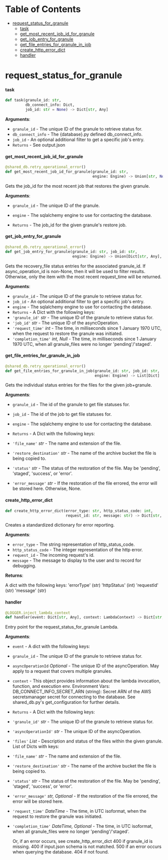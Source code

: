 # Table of Contents

* [request\_status\_for\_granule](#request_status_for_granule)
  * [task](#request_status_for_granule.task)
  * [get\_most\_recent\_job\_id\_for\_granule](#request_status_for_granule.get_most_recent_job_id_for_granule)
  * [get\_job\_entry\_for\_granule](#request_status_for_granule.get_job_entry_for_granule)
  * [get\_file\_entries\_for\_granule\_in\_job](#request_status_for_granule.get_file_entries_for_granule_in_job)
  * [create\_http\_error\_dict](#request_status_for_granule.create_http_error_dict)
  * [handler](#request_status_for_granule.handler)

<a id="request_status_for_granule"></a>

# request\_status\_for\_granule

<a id="request_status_for_granule.task"></a>

#### task

```python
def task(granule_id: str,
         db_connect_info: Dict,
         job_id: str = None) -> Dict[str, Any]
```

**Arguments**:

- `granule_id` - The unique ID of the granule to retrieve status for.
- `db_connect_info` - The {database}.py defined db_connect_info.
- `job_id` - An optional additional filter to get a specific job's entry.
- `Returns` - See output.json

<a id="request_status_for_granule.get_most_recent_job_id_for_granule"></a>

#### get\_most\_recent\_job\_id\_for\_granule

```python
@shared_db.retry_operational_error()
def get_most_recent_job_id_for_granule(granule_id: str,
                                       engine: Engine) -> Union[str, None]
```

Gets the job_id for the most recent job that restores the given granule.

**Arguments**:

- `granule_id` - The unique ID of the granule.
- `engine` - The sqlalchemy engine to use for contacting the database.
  
- `Returns` - The job_id for the given granule's restore job.

<a id="request_status_for_granule.get_job_entry_for_granule"></a>

#### get\_job\_entry\_for\_granule

```python
@shared_db.retry_operational_error()
def get_job_entry_for_granule(granule_id: str, job_id: str,
                              engine: Engine) -> Union[Dict[str, Any], None]
```

Gets the recovery_file status entries for the associated granule_id.
If async_operation_id is non-None, then it will be used to filter results.
Otherwise, only the item with the most recent request_time will be returned.

**Arguments**:

- `granule_id` - The unique ID of the granule to retrieve status for.
- `job_id` - An optional additional filter to get a specific job's entry.
- `engine` - The sqlalchemy engine to use for contacting the database.
- `Returns` - A Dict with the following keys:
- `'granule_id'` _str_ - The unique ID of the granule to retrieve status for.
- `'job_id'` _str_ - The unique ID of the asyncOperation.
- `'request_time'` _int_ - The time, in milliseconds since 1 January 1970 UTC,
  when the request to restore the granule was initiated.
- `'completion_time'` _int, Null_ - The time, in milliseconds since 1 January 1970 UTC,
  when all granule_files were no longer 'pending'/'staged'.

<a id="request_status_for_granule.get_file_entries_for_granule_in_job"></a>

#### get\_file\_entries\_for\_granule\_in\_job

```python
@shared_db.retry_operational_error()
def get_file_entries_for_granule_in_job(granule_id: str, job_id: str,
                                        engine: Engine) -> List[Dict]
```

Gets the individual status entries for the files for the given job+granule.

**Arguments**:

- `granule_id` - The id of the granule to get file statuses for.
- `job_id` - The id of the job to get file statuses for.
- `engine` - The sqlalchemy engine to use for contacting the database.
  
- `Returns` - A Dict with the following keys:
- `'file_name'` _str_ - The name and extension of the file.
- `'restore_destination'` _str_ - The name of the archive bucket the file is being copied to.
- `'status'` _str_ - The status of the restoration of the file.
  May be 'pending', 'staged', 'success', or 'error'.
- `'error_message'` _str_ - If the restoration of the file errored,
  the error will be stored here. Otherwise, None.

<a id="request_status_for_granule.create_http_error_dict"></a>

#### create\_http\_error\_dict

```python
def create_http_error_dict(error_type: str, http_status_code: int,
                           request_id: str, message: str) -> Dict[str, Any]
```

Creates a standardized dictionary for error reporting.

**Arguments**:

- `error_type` - The string representation of http_status_code.
- `http_status_code` - The integer representation of the http error.
- `request_id` - The incoming request's id.
- `message` - The message to display to the user and to record for debugging.

**Returns**:

  A dict with the following keys:
  'errorType' (str)
  'httpStatus' (int)
  'requestId' (str)
  'message' (str)

<a id="request_status_for_granule.handler"></a>

#### handler

```python
@LOGGER.inject_lambda_context
def handler(event: Dict[str, Any], context: LambdaContext) -> Dict[str, Any]
```

Entry point for the request_status_for_granule Lambda.

**Arguments**:

- `event` - A dict with the following keys:
- `granule_id` - The unique ID of the granule to retrieve status for.
- `asyncOperationId` _Optional_ - The unique ID of the asyncOperation.
  May apply to a request that covers multiple granules.
- `context` - This object provides information about the lambda invocation, function,
  and execution env.
  Environment Vars:
  DB_CONNECT_INFO_SECRET_ARN (string):
  Secret ARN of the AWS secretsmanager secret for connecting to the database.
  See shared_db.py's get_configuration for further details.
  
- `Returns` - A Dict with the following keys:
- `'granule_id'` _str_ - The unique ID of the granule to retrieve status for.
- `'asyncOperationId'` _str_ - The unique ID of the asyncOperation.
- `'files'` _List_ - Description and status of the files within the given granule.
  List of Dicts with keys:
- `'file_name'` _str_ - The name and extension of the file.
- `'restore_destination'` _str_ - The name of the archive bucket
  the file is being copied to.
- `'status'` _str_ - The status of the restoration of the file.
  May be 'pending', 'staged', 'success', or 'error'.
- `'error_message'` _str, Optional_ - If the restoration of the file errored,
  the error will be stored here.
- `'request_time'` _DateTime_ - The time, in UTC isoformat,
  when the request to restore the granule was initiated.
- `'completion_time'` _DateTime, Optional_ - The time, in UTC isoformat,
  when all granule_files were no longer 'pending'/'staged'.
  
  Or, if an error occurs, see create_http_error_dict
  400 if granule_id is missing.
  400 if input.json schema is not matched.
  500 if an error occurs when querying the database.
  404 if not found.

